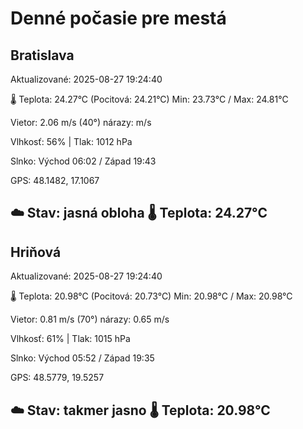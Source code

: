 ﻿# Denné počasie pre mestá

## Bratislava
Aktualizované: 2025-08-27 19:24:40

🌡️ Teplota: 24.27°C 
(Pocitová: 24.21°C)
Min: 23.73°C / Max: 24.81°C

Vietor: 2.06 m/s    (40°) 
nárazy:  m/s

Vlhkosť: 56% | Tlak: 1012 hPa

Slnko: Východ 06:02 / Západ 19:43

GPS: 48.1482, 17.1067

☁️ Stav: jasná obloha        🌡️ Teplota: 24.27°C
---

## Hriňová
Aktualizované: 2025-08-27 19:24:40

🌡️ Teplota: 20.98°C 
(Pocitová: 20.73°C)
Min: 20.98°C / Max: 20.98°C

Vietor: 0.81 m/s (70°)
nárazy: 0.65 m/s

Vlhkosť: 61% | Tlak: 1015 hPa

Slnko: Východ 05:52 / Západ 19:35

GPS: 48.5779, 19.5257

☁️ Stav: takmer jasno        🌡️ Teplota: 20.98°C
---
